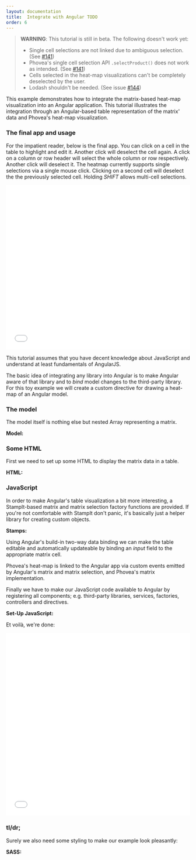 ```yaml
---
layout: documentation
title:  Integrate with Angular TODO
order: 6
---
```


> **WARNING**: This tutorial is still in beta. The following doesn't work yet:
>
> - Single cell selections are not linked due to ambiguous selection. (See [#141](https://github.com/phovea/caleydo_web_container/issues/141#issuecomment-187878355))
> - Phovea's single cell selection API `.selectProduct()` does not work as intended. (See [#141](https://github.com/phovea/caleydo_web_container/issues/141#issuecomment-187409616))
> - Cells selected in the heat-map visualizations can't be completely deselected by the user.
> - Lodash shouldn't be needed. (See issue [#144](https://github.com/phovea/caleydo_web_container/issues/144))

This example demonstrates how to integrate the matrix-based heat-map visualization into an Angular application. This tutorial illustrates the integration through an Angular-based table representation of the matrix' data and Phovea's heat-map visualization.

### The final app and usage

For the impatient reader, below is the final app. You can click on a cell in the table to highlight and edit it. Another click will deselect the cell again. A click on a column or row header will select the whole column or row respectively. Another click will deselect it. The heatmap currently supports single selections via a single mouse click. Clicking on a second cell will deselect the the previously selected cell. Holding _SHIFT_ allows multi-cell selections.
<iframe
    width='100%'
    height='450'
    src='//jsfiddle.net/flek/0t89d0n4/embedded/result/'
    allowfullscreen='allowfullscreen'
    frameborder='0'>
</iframe>

This tutorial assumes that you have decent knowledge about JavaScript and understand at least fundamentals of AngularJS.

The basic idea of integrating any library into Angular is to make Angular aware of that library and to _bind_ model changes to the third-party library. For this toy example we will create a custom directive for drawing a heat-map of an Angular model.

### The model

The model itself is nothing else but nested Array representing a matrix.

**Model:**
<script src="https://gist.github.com/flekschas/d52c5be411bfe2e66e65.js?file=data.js"></script>

### Some HTML

First we need to set up some HTML to display the matrix data in a table.

**HTML:**
<script src="https://gist.github.com/flekschas/d52c5be411bfe2e66e65.js?file=fiddle.html"></script>

### JavaScript

In order to make Angular's table visualization a bit more interesting, a StampIt-based matrix and matrix selection factory functions are provided. If you're not comfortable with StampIt don't panic, it's basically just a helper library for creating custom objects.

**Stamps:**
<script src="https://gist.github.com/flekschas/d52c5be411bfe2e66e65.js?file=stamps.js"></script>

Using Angular's build-in two-way data binding we can make the table editable and automatically updateable by binding an _input_ field to the appropriate matrix cell.

Phovea's heat-map is linked to the Angular app via custom events emitted by Angular's matrix and matrix selection, and Phovea's matrix implementation.

Finally we have to make our JavaScript code available to Angular by registering all components; e.g. third-party libraries, services, factories, controllers and directives.

**Set-Up JavaScript:**
<script src="https://gist.github.com/flekschas/d52c5be411bfe2e66e65.js?file=fiddle.js"></script>

Et voilà, we're done:

<iframe
    width='100%'
    height='500'
    src='//jsfiddle.net/flek/0t89d0n4/embedded/result,js,css,html/'
    allowfullscreen='allowfullscreen'
    frameborder='0'>
</iframe>

### tl/dr;

Surely we also need some styling to make our example look pleasantly:

**SASS:**
<script src="https://gist.github.com/flekschas/d52c5be411bfe2e66e65.js?file=fiddle.css"></script>
